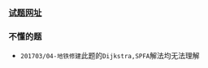 ### [试题网址](https://csp.ccf.org.cn/csp/index.action?_access_code=1580614430754)
### 不懂的题
* ```201703/04-地铁修建```此题的```Dijkstra,SPFA```解法均无法理解
